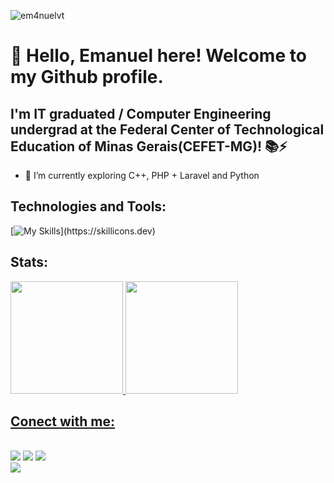 <p align="left"> <img src="https://komarev.com/ghpvc/?username=em4nuelvt&label=Profile%20views&color=0e75b6&style=onestar" alt="em4nuelvt" /> </p>

# 👋 Hello, Emanuel here! Welcome to my Github profile.
## I'm IT graduated / Computer Engineering undergrad at the Federal Center of Technological Education of Minas Gerais(CEFET-MG)! 📚⚡

- 🌱 I’m currently exploring   C++, PHP + Laravel and Python

## Technologies and Tools:
[![My Skills](https://skillicons.dev/icons?i=mint,c,cpp,py,dart,flutter,html,css,bootstrap,js,jquery,php,mysql,vscode,phpstorm,)](https://skillicons.dev)


## Stats:
<div>
<a href="https://github.com/em4nuelvt">
<img height="180em" src="https://github-readme-stats.vercel.app/api/top-langs/?username=em4nuelvt&layout=compact&langs_count=7&theme=dracula"/>
<img height="180em" src="https://github-readme-stats.vercel.app/api?username=em4nuelvt&show_icons=true&theme=dracula&include_all_commits=true&count_private=true"/>
</div>

## Conect with me:
<br>
<div>
<a href="https://instagram.com/emanuelvt" target="_blank"><img src="https://img.shields.io/badge/-Instagram-%23E4405F?style=for-the-badge&logo=instagram&logoColor=white" target="_blank"></a>
<a href="https://www.twitch.tv/emanuelvt" target="_blank"><img src="https://img.shields.io/badge/Twitch-9146FF?style=for-the-badge&logo=twitch&logoColor=white" target="_blank"></a>
<a href = "mailto:contato@emanuelvtcefet@gmail.com"><img src="https://img.shields.io/badge/Gmail-D14836?style=for-the-badge&logo=gmail&logoColor=white" target="_blank"></a><br>
<img src="https://media.giphy.com/media/yhXPFygSaOuzmnq8tF/giphy.gif">



